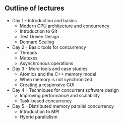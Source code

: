 Outline of lectures
-------------------
* Day 1 - Introduction and basics
    * Modern CPU architecture and concurrency
    * Introduction to Git
    * Test Driven Design
    * Dennard Scaling
* Day 2 - Basic tools for concurrency
    * Threads
    * Mutexes
    * Asynchronous operations
* Day 3 - More tools and case studies
    * Atomics and the C++ memory model
    * When memory is not synchronized
    * Creating a responsive GUI
* Day 4 - Techniques for concurrent software design
    * Improving performance and scalability
    * Task-based concurrency
* Day 5 - Distributed memory parallel concurrency
    * Introduction to MPI
    * Hybrid parallelism
